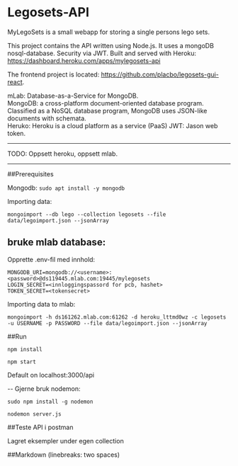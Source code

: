 # Legosets-API

MyLegoSets is a small webapp for storing a single persons lego sets.

This project contains the API written using Node.js. It uses a mongoDB nosql-database. Security via JWT.
Built and served with Heroku: https://dashboard.heroku.com/apps/mylegosets-api

The frontend project is located: https://github.com/placbo/legosets-gui-react.

mLab: Database-as-a-Service for MongoDB.  
MongoDB: a cross-platform document-oriented database program. Classified as a NoSQL database program, MongoDB uses JSON-like documents with schemata.  
Heruko: Heroku is a cloud platform as a service (PaaS)
JWT: Jason web token. 

----------------------------

TODO: Oppsett heroku, oppsett mlab.

----------------------------

##Prerequisites

Mongodb: `sudo apt install -y mongodb`

Importing data:

`mongoimport --db lego --collection legosets --file data/legoimport.json --jsonArray`

## bruke mlab database:

Opprette .env-fil med innhold:

    MONGODB_URI=mongodb://<username>:<password>@ds119445.mlab.com:19445/mylegosets
    LOGIN_SECRET=<innloggingspassord for pcb, hashet>
    TOKEN_SECRET=<tokensecret>

Importing data to mlab:

`mongoimport -h ds161262.mlab.com:61262 -d heroku_lttmd0wz -c legosets -u USERNAME -p PASSWORD --file data/legoimport.json --jsonArray`

##Run

`npm install`

`npm start`

Default on localhost:3000/api

-- Gjerne bruk nodemon:

`sudo npm install -g nodemon`

`nodemon server.js`


##Teste API i postman

Lagret eksempler under egen collection

##Markdown
(linebreaks: two spaces)



